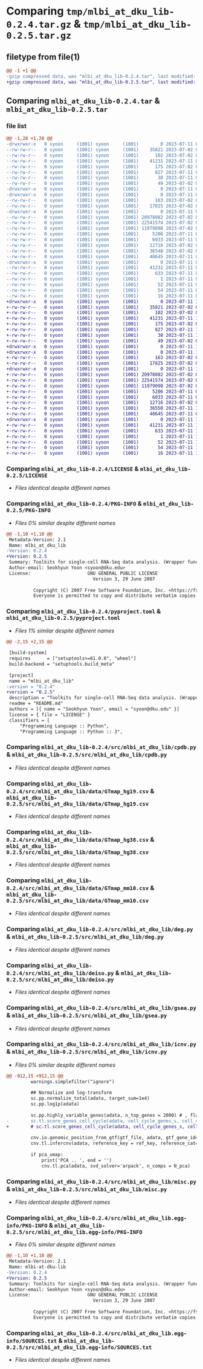 # Comparing `tmp/mlbi_at_dku_lib-0.2.4.tar.gz` & `tmp/mlbi_at_dku_lib-0.2.5.tar.gz`

## filetype from file(1)

```diff
@@ -1 +1 @@
-gzip compressed data, was "mlbi_at_dku_lib-0.2.4.tar", last modified: Tue Jul 11 09:25:56 2023, max compression
+gzip compressed data, was "mlbi_at_dku_lib-0.2.5.tar", last modified: Tue Jul 11 10:40:10 2023, max compression
```

## Comparing `mlbi_at_dku_lib-0.2.4.tar` & `mlbi_at_dku_lib-0.2.5.tar`

### file list

```diff
@@ -1,28 +1,28 @@
-drwxrwxr-x   0 syoon     (1001) syoon     (1001)        0 2023-07-11 09:25:56.848965 mlbi_at_dku_lib-0.2.4/
--rw-rw-r--   0 syoon     (1001) syoon     (1001)    35821 2023-07-02 05:13:01.000000 mlbi_at_dku_lib-0.2.4/LICENSE
--rw-rw-r--   0 syoon     (1001) syoon     (1001)      102 2023-07-02 06:59:42.000000 mlbi_at_dku_lib-0.2.4/MANIFEST.in
--rw-rw-r--   0 syoon     (1001) syoon     (1001)    41231 2023-07-11 09:25:56.844965 mlbi_at_dku_lib-0.2.4/PKG-INFO
--rw-rw-r--   0 syoon     (1001) syoon     (1001)      175 2023-07-02 05:13:01.000000 mlbi_at_dku_lib-0.2.4/README.md
--rw-rw-r--   0 syoon     (1001) syoon     (1001)      827 2023-07-11 09:25:34.000000 mlbi_at_dku_lib-0.2.4/pyproject.toml
--rw-rw-r--   0 syoon     (1001) syoon     (1001)       38 2023-07-11 09:25:56.848965 mlbi_at_dku_lib-0.2.4/setup.cfg
--rw-rw-r--   0 syoon     (1001) syoon     (1001)       49 2023-07-02 05:17:52.000000 mlbi_at_dku_lib-0.2.4/setup.py
-drwxrwxr-x   0 syoon     (1001) syoon     (1001)        0 2023-07-11 09:25:56.784966 mlbi_at_dku_lib-0.2.4/src/
-drwxrwxr-x   0 syoon     (1001) syoon     (1001)        0 2023-07-11 09:25:56.784966 mlbi_at_dku_lib-0.2.4/src/mlbi_at_dku_lib/
--rw-rw-r--   0 syoon     (1001) syoon     (1001)      163 2023-07-02 05:13:02.000000 mlbi_at_dku_lib-0.2.4/src/mlbi_at_dku_lib/__init__.py
--rw-rw-r--   0 syoon     (1001) syoon     (1001)    17825 2023-07-02 05:13:01.000000 mlbi_at_dku_lib-0.2.4/src/mlbi_at_dku_lib/cpdb.py
-drwxrwxr-x   0 syoon     (1001) syoon     (1001)        0 2023-07-11 09:25:56.832965 mlbi_at_dku_lib-0.2.4/src/mlbi_at_dku_lib/data/
--rw-rw-r--   0 syoon     (1001) syoon     (1001) 20978082 2023-07-02 05:45:36.000000 mlbi_at_dku_lib-0.2.4/src/mlbi_at_dku_lib/data/GTmap_hg19.csv
--rw-rw-r--   0 syoon     (1001) syoon     (1001) 22541574 2023-07-02 05:45:36.000000 mlbi_at_dku_lib-0.2.4/src/mlbi_at_dku_lib/data/GTmap_hg38.csv
--rw-rw-r--   0 syoon     (1001) syoon     (1001) 11979098 2023-07-02 05:45:36.000000 mlbi_at_dku_lib-0.2.4/src/mlbi_at_dku_lib/data/GTmap_mm10.csv
--rw-rw-r--   0 syoon     (1001) syoon     (1001)     5206 2023-07-11 04:59:49.000000 mlbi_at_dku_lib-0.2.4/src/mlbi_at_dku_lib/deg.py
--rw-rw-r--   0 syoon     (1001) syoon     (1001)     6033 2023-07-11 04:52:53.000000 mlbi_at_dku_lib-0.2.4/src/mlbi_at_dku_lib/deiso.py
--rw-rw-r--   0 syoon     (1001) syoon     (1001)    12716 2023-07-02 05:13:02.000000 mlbi_at_dku_lib-0.2.4/src/mlbi_at_dku_lib/gsea.py
--rw-rw-r--   0 syoon     (1001) syoon     (1001)    36548 2023-07-02 05:13:02.000000 mlbi_at_dku_lib-0.2.4/src/mlbi_at_dku_lib/icnv.py
--rw-rw-r--   0 syoon     (1001) syoon     (1001)    40645 2023-07-11 04:48:23.000000 mlbi_at_dku_lib-0.2.4/src/mlbi_at_dku_lib/misc.py
-drwxrwxr-x   0 syoon     (1001) syoon     (1001)        0 2023-07-11 09:25:56.784966 mlbi_at_dku_lib-0.2.4/src/mlbi_at_dku_lib.egg-info/
--rw-rw-r--   0 syoon     (1001) syoon     (1001)    41231 2023-07-11 09:25:56.000000 mlbi_at_dku_lib-0.2.4/src/mlbi_at_dku_lib.egg-info/PKG-INFO
--rw-rw-r--   0 syoon     (1001) syoon     (1001)      633 2023-07-11 09:25:56.000000 mlbi_at_dku_lib-0.2.4/src/mlbi_at_dku_lib.egg-info/SOURCES.txt
--rw-rw-r--   0 syoon     (1001) syoon     (1001)        1 2023-07-11 09:25:56.000000 mlbi_at_dku_lib-0.2.4/src/mlbi_at_dku_lib.egg-info/dependency_links.txt
--rw-rw-r--   0 syoon     (1001) syoon     (1001)       52 2023-07-11 09:25:56.000000 mlbi_at_dku_lib-0.2.4/src/mlbi_at_dku_lib.egg-info/entry_points.txt
--rw-rw-r--   0 syoon     (1001) syoon     (1001)       54 2023-07-11 09:25:56.000000 mlbi_at_dku_lib-0.2.4/src/mlbi_at_dku_lib.egg-info/requires.txt
--rw-rw-r--   0 syoon     (1001) syoon     (1001)       16 2023-07-11 09:25:56.000000 mlbi_at_dku_lib-0.2.4/src/mlbi_at_dku_lib.egg-info/top_level.txt
+drwxrwxr-x   0 syoon     (1001) syoon     (1001)        0 2023-07-11 10:40:10.772814 mlbi_at_dku_lib-0.2.5/
+-rw-rw-r--   0 syoon     (1001) syoon     (1001)    35821 2023-07-02 05:13:01.000000 mlbi_at_dku_lib-0.2.5/LICENSE
+-rw-rw-r--   0 syoon     (1001) syoon     (1001)      102 2023-07-02 06:59:42.000000 mlbi_at_dku_lib-0.2.5/MANIFEST.in
+-rw-rw-r--   0 syoon     (1001) syoon     (1001)    41231 2023-07-11 10:40:10.772814 mlbi_at_dku_lib-0.2.5/PKG-INFO
+-rw-rw-r--   0 syoon     (1001) syoon     (1001)      175 2023-07-02 05:13:01.000000 mlbi_at_dku_lib-0.2.5/README.md
+-rw-rw-r--   0 syoon     (1001) syoon     (1001)      827 2023-07-11 10:39:56.000000 mlbi_at_dku_lib-0.2.5/pyproject.toml
+-rw-rw-r--   0 syoon     (1001) syoon     (1001)       38 2023-07-11 10:40:10.772814 mlbi_at_dku_lib-0.2.5/setup.cfg
+-rw-rw-r--   0 syoon     (1001) syoon     (1001)       49 2023-07-02 05:17:52.000000 mlbi_at_dku_lib-0.2.5/setup.py
+drwxrwxr-x   0 syoon     (1001) syoon     (1001)        0 2023-07-11 10:40:10.708816 mlbi_at_dku_lib-0.2.5/src/
+drwxrwxr-x   0 syoon     (1001) syoon     (1001)        0 2023-07-11 10:40:10.712816 mlbi_at_dku_lib-0.2.5/src/mlbi_at_dku_lib/
+-rw-rw-r--   0 syoon     (1001) syoon     (1001)      163 2023-07-02 05:13:02.000000 mlbi_at_dku_lib-0.2.5/src/mlbi_at_dku_lib/__init__.py
+-rw-rw-r--   0 syoon     (1001) syoon     (1001)    17825 2023-07-02 05:13:01.000000 mlbi_at_dku_lib-0.2.5/src/mlbi_at_dku_lib/cpdb.py
+drwxrwxr-x   0 syoon     (1001) syoon     (1001)        0 2023-07-11 10:40:10.760815 mlbi_at_dku_lib-0.2.5/src/mlbi_at_dku_lib/data/
+-rw-rw-r--   0 syoon     (1001) syoon     (1001) 20978082 2023-07-02 05:45:36.000000 mlbi_at_dku_lib-0.2.5/src/mlbi_at_dku_lib/data/GTmap_hg19.csv
+-rw-rw-r--   0 syoon     (1001) syoon     (1001) 22541574 2023-07-02 05:45:36.000000 mlbi_at_dku_lib-0.2.5/src/mlbi_at_dku_lib/data/GTmap_hg38.csv
+-rw-rw-r--   0 syoon     (1001) syoon     (1001) 11979098 2023-07-02 05:45:36.000000 mlbi_at_dku_lib-0.2.5/src/mlbi_at_dku_lib/data/GTmap_mm10.csv
+-rw-rw-r--   0 syoon     (1001) syoon     (1001)     5206 2023-07-11 04:59:49.000000 mlbi_at_dku_lib-0.2.5/src/mlbi_at_dku_lib/deg.py
+-rw-rw-r--   0 syoon     (1001) syoon     (1001)     6033 2023-07-11 04:52:53.000000 mlbi_at_dku_lib-0.2.5/src/mlbi_at_dku_lib/deiso.py
+-rw-rw-r--   0 syoon     (1001) syoon     (1001)    12716 2023-07-02 05:13:02.000000 mlbi_at_dku_lib-0.2.5/src/mlbi_at_dku_lib/gsea.py
+-rw-rw-r--   0 syoon     (1001) syoon     (1001)    36550 2023-07-11 10:36:34.000000 mlbi_at_dku_lib-0.2.5/src/mlbi_at_dku_lib/icnv.py
+-rw-rw-r--   0 syoon     (1001) syoon     (1001)    40645 2023-07-11 04:48:23.000000 mlbi_at_dku_lib-0.2.5/src/mlbi_at_dku_lib/misc.py
+drwxrwxr-x   0 syoon     (1001) syoon     (1001)        0 2023-07-11 10:40:10.712816 mlbi_at_dku_lib-0.2.5/src/mlbi_at_dku_lib.egg-info/
+-rw-rw-r--   0 syoon     (1001) syoon     (1001)    41231 2023-07-11 10:40:10.000000 mlbi_at_dku_lib-0.2.5/src/mlbi_at_dku_lib.egg-info/PKG-INFO
+-rw-rw-r--   0 syoon     (1001) syoon     (1001)      633 2023-07-11 10:40:10.000000 mlbi_at_dku_lib-0.2.5/src/mlbi_at_dku_lib.egg-info/SOURCES.txt
+-rw-rw-r--   0 syoon     (1001) syoon     (1001)        1 2023-07-11 10:40:10.000000 mlbi_at_dku_lib-0.2.5/src/mlbi_at_dku_lib.egg-info/dependency_links.txt
+-rw-rw-r--   0 syoon     (1001) syoon     (1001)       52 2023-07-11 10:40:10.000000 mlbi_at_dku_lib-0.2.5/src/mlbi_at_dku_lib.egg-info/entry_points.txt
+-rw-rw-r--   0 syoon     (1001) syoon     (1001)       54 2023-07-11 10:40:10.000000 mlbi_at_dku_lib-0.2.5/src/mlbi_at_dku_lib.egg-info/requires.txt
+-rw-rw-r--   0 syoon     (1001) syoon     (1001)       16 2023-07-11 10:40:10.000000 mlbi_at_dku_lib-0.2.5/src/mlbi_at_dku_lib.egg-info/top_level.txt
```

### Comparing `mlbi_at_dku_lib-0.2.4/LICENSE` & `mlbi_at_dku_lib-0.2.5/LICENSE`

 * *Files identical despite different names*

### Comparing `mlbi_at_dku_lib-0.2.4/PKG-INFO` & `mlbi_at_dku_lib-0.2.5/PKG-INFO`

 * *Files 0% similar despite different names*

```diff
@@ -1,10 +1,10 @@
 Metadata-Version: 2.1
 Name: mlbi_at_dku_lib
-Version: 0.2.4
+Version: 0.2.5
 Summary: Toolkits for single-cell RNA-Seq data analysis. (Wrapper functions for CellPhoneDB, GSEApy and InferCNVpy)
 Author-email: Seokhyun Yoon <syoon@dku.edu>
 License:                     GNU GENERAL PUBLIC LICENSE
                                Version 3, 29 June 2007
         
          Copyright (C) 2007 Free Software Foundation, Inc. <https://fsf.org/>
          Everyone is permitted to copy and distribute verbatim copies
```

### Comparing `mlbi_at_dku_lib-0.2.4/pyproject.toml` & `mlbi_at_dku_lib-0.2.5/pyproject.toml`

 * *Files 1% similar despite different names*

```diff
@@ -2,15 +2,15 @@
 
 [build-system]
 requires      = ["setuptools>=61.0.0", "wheel"]
 build-backend = "setuptools.build_meta"
 
 [project]
 name = "mlbi_at_dku_lib"
-version = "0.2.4"
+version = "0.2.5"
 description = "Toolkits for single-cell RNA-Seq data analysis. (Wrapper functions for CellPhoneDB, GSEApy and InferCNVpy)"
 readme = "README.md"
 authors = [{ name = "Seokhyun Yoon", email = "syoon@dku.edu" }]
 license = { file = "LICENSE" }
 classifiers = [
     "Programming Language :: Python",
     "Programming Language :: Python :: 3",
```

### Comparing `mlbi_at_dku_lib-0.2.4/src/mlbi_at_dku_lib/cpdb.py` & `mlbi_at_dku_lib-0.2.5/src/mlbi_at_dku_lib/cpdb.py`

 * *Files identical despite different names*

### Comparing `mlbi_at_dku_lib-0.2.4/src/mlbi_at_dku_lib/data/GTmap_hg19.csv` & `mlbi_at_dku_lib-0.2.5/src/mlbi_at_dku_lib/data/GTmap_hg19.csv`

 * *Files identical despite different names*

### Comparing `mlbi_at_dku_lib-0.2.4/src/mlbi_at_dku_lib/data/GTmap_hg38.csv` & `mlbi_at_dku_lib-0.2.5/src/mlbi_at_dku_lib/data/GTmap_hg38.csv`

 * *Files identical despite different names*

### Comparing `mlbi_at_dku_lib-0.2.4/src/mlbi_at_dku_lib/data/GTmap_mm10.csv` & `mlbi_at_dku_lib-0.2.5/src/mlbi_at_dku_lib/data/GTmap_mm10.csv`

 * *Files identical despite different names*

### Comparing `mlbi_at_dku_lib-0.2.4/src/mlbi_at_dku_lib/deg.py` & `mlbi_at_dku_lib-0.2.5/src/mlbi_at_dku_lib/deg.py`

 * *Files identical despite different names*

### Comparing `mlbi_at_dku_lib-0.2.4/src/mlbi_at_dku_lib/deiso.py` & `mlbi_at_dku_lib-0.2.5/src/mlbi_at_dku_lib/deiso.py`

 * *Files identical despite different names*

### Comparing `mlbi_at_dku_lib-0.2.4/src/mlbi_at_dku_lib/gsea.py` & `mlbi_at_dku_lib-0.2.5/src/mlbi_at_dku_lib/gsea.py`

 * *Files identical despite different names*

### Comparing `mlbi_at_dku_lib-0.2.4/src/mlbi_at_dku_lib/icnv.py` & `mlbi_at_dku_lib-0.2.5/src/mlbi_at_dku_lib/icnv.py`

 * *Files 0% similar despite different names*

```diff
@@ -912,15 +912,15 @@
         warnings.simplefilter("ignore")
     
         ## Normalize and log-transform
         sc.pp.normalize_total(adata, target_sum=1e4)
         sc.pp.log1p(adata)
 
         sc.pp.highly_variable_genes(adata, n_top_genes = 2000) # , flavor = 'seurat_v3')
-        sc.tl.score_genes_cell_cycle(adata, cell_cycle_genes_s, cell_cycle_genes_g2m)
+        # sc.tl.score_genes_cell_cycle(adata, cell_cycle_genes_s, cell_cycle_genes_g2m)
 
         cnv.io.genomic_position_from_gtf(gtf_file, adata, gtf_gene_id='gene_name', adata_gene_id=None, inplace=True)
         cnv.tl.infercnv(adata, reference_key = ref_key, reference_cat=ref_types, window_size=100)
 
         if pca_umap:
             print('PCA .. ', end = '')
             cnv.tl.pca(adata, svd_solver='arpack', n_comps = N_pca)
```

### Comparing `mlbi_at_dku_lib-0.2.4/src/mlbi_at_dku_lib/misc.py` & `mlbi_at_dku_lib-0.2.5/src/mlbi_at_dku_lib/misc.py`

 * *Files identical despite different names*

### Comparing `mlbi_at_dku_lib-0.2.4/src/mlbi_at_dku_lib.egg-info/PKG-INFO` & `mlbi_at_dku_lib-0.2.5/src/mlbi_at_dku_lib.egg-info/PKG-INFO`

 * *Files 0% similar despite different names*

```diff
@@ -1,10 +1,10 @@
 Metadata-Version: 2.1
 Name: mlbi-at-dku-lib
-Version: 0.2.4
+Version: 0.2.5
 Summary: Toolkits for single-cell RNA-Seq data analysis. (Wrapper functions for CellPhoneDB, GSEApy and InferCNVpy)
 Author-email: Seokhyun Yoon <syoon@dku.edu>
 License:                     GNU GENERAL PUBLIC LICENSE
                                Version 3, 29 June 2007
         
          Copyright (C) 2007 Free Software Foundation, Inc. <https://fsf.org/>
          Everyone is permitted to copy and distribute verbatim copies
```

### Comparing `mlbi_at_dku_lib-0.2.4/src/mlbi_at_dku_lib.egg-info/SOURCES.txt` & `mlbi_at_dku_lib-0.2.5/src/mlbi_at_dku_lib.egg-info/SOURCES.txt`

 * *Files identical despite different names*

